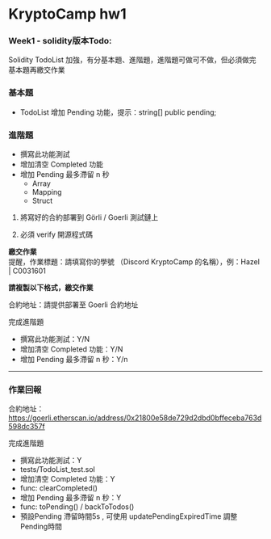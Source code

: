 
# KryptoCamp hw1

### Week1 - solidity版本Todo:


Solidity TodoList 加強，有分基本題、進階題，進階題可做可不做，但必須做完基本題再繳交作業

### **基本題**

-   TodoList 增加 Pending 功能，提示：string[] public pending;

### **進階題**

-   撰寫此功能測試
-   增加清空 Completed 功能
-   增加 Pending 最多滯留 n 秒
    -   Array
    -   Mapping
    -   Struct

1. 將寫好的合約部署到 Görli / Goerli 測試鏈上

2. 必須 verify 開源程式碼  

**繳交作業**  
提醒，作業標題：請填寫你的學號 （Discord KryptoCamp 的名稱），例：Hazel | C0031601

**請複製以下格式，繳交作業**

合約地址：請提供部署至 Goerli 合約地址

完成進階題

-   撰寫此功能測試：Y/N
-   增加清空 Completed 功能：Y/N
-   增加 Pending 最多滯留 n 秒：Y/n

---
### **作業回報**
合約地址：https://goerli.etherscan.io/address/0x21800e58de729d2dbd0bffeceba763d598dc357f

完成進階題

-   撰寫此功能測試：Y 
  - tests/TodoList_test.sol
-   增加清空 Completed 功能：Y 
  - func: clearCompleted()
-   增加 Pending 最多滯留 n 秒：Y 
  - func: toPending()     /     backToTodos()
  - 預設Pending 滯留時間5s , 可使用 updatePendingExpiredTime 調整 Pending時間